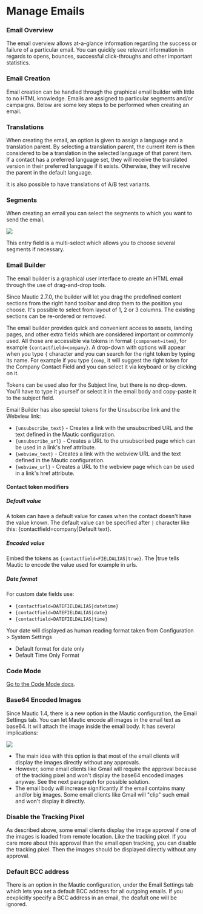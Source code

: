 # Manage Emails

### Email Overview

The email overview allows at-a-glance information regarding the success or failure of a particular email. You can quickly see relevant information in regards to opens, bounces, successful click-throughs and other important statistics.

### Email Creation

Email creation can be handled through the graphical email builder with little to no HTML knowledge. Emails are assigned to particular segments and/or campaigns. Below are some key steps to be performed when creating an email.

### Translations

When creating the email, an option is given to assign a language and a translation parent. By selecting a translation parent, the current item is then considered to be a translation in the selected language of that parent item. If a contact has a preferred language set, they will receive the translated version in their preferred language if it exists. Otherwise, they will receive the parent in the default language. 

It is also possible to have translations of A/B test variants.

### Segments

When creating an email you can select the segments to which you want to send the email.

![](/emails/media/email-segments.jpg)

This entry field is a multi-select which allows you to choose several segments if necessary.

### Email Builder

The email builder is a graphical user interface to create an HTML email through the use of drag-and-drop tools. 

Since Mautic 2.7.0, the builder will let you drag the predefined content sections from the right hand toolbar and drop them to the position you choose. It's possible to select from layout of 1, 2 or 3 columns. The existing sections can be re-ordered or removed.

The email builder provides quick and convenient access to assets, landing pages, and other extra fields which are considered important or commonly used. All those are accessible via tokens in format `{component=item}`, for example `{contactfield=company}`. A drop-down with options will appear when you type `{` character and you can search for the right token by typing its name. For example if you type `{comp`, it will suggest the right token for the Company Contact Field and you can select it via keyboard or by clicking on it.

Tokens can be used also for the Subject line, but there is no drop-down. You'll have to type it yourself or select it in the email body and copy-paste it to the subject field.

Email Builder has also special tokens for the Unsubscribe link and the Webview link:
- `{unsubscribe_text}` - Creates a link with the unsubscribed URL and the text defined in the Mautic configuration.
- `{unsubscribe_url}` - Creates a URL to the unsubscribed page which can be used in a link's href attribute.
- `{webview_text}` - Creates a link with the webview URL and the text defined in the Mautic configuration.
- `{webview_url}` - Creates a URL to the webview page which can be used in a link's href attribute.


#### Contact token modifiers

##### Default value

A token can have a default value for cases when the contact doesn't have the value known. The default value can be specified after `|` character like this: {contactfield=company|Default text}.

##### Encoded value

Embed the tokens as `{contactfield=FIELDALIAS|true}`. The |true tells Mautic to encode the value used for example in urls.

##### Date format

For custom date fields use:

- `{contactfield=DATEFIELDALIAS|datetime}`
- `{contactfield=DATEFIELDALIAS|date}`
- `{contactfield=DATEFIELDALIAS|time}`

Your date will displayed as human reading format taken from  Configuration > System Settings

- Default format for date only  
- Default Time Only Format 

### Code Mode

[Go to the Code Mode docs](./../themes/code_mode.html).

### Base64 Encoded Images

Since Mautic 1.4, there is a new option in the Mautic configuration, the Email Settings tab. You can let Mautic encode all images in the email text as base64. It will attach the image inside the email body. It has several implications:

![](/emails/media/base64-images.jpg)

- The main idea with this option is that most of the email clients will display the images directly without any approvals.
- However, some email clients like Gmail will require the approval because of the tracking pixel and won't display the base64 encoded images anyway. See the next paragraph for possible solution.
- The email body will increase significantly if the email contains many and/or big images. Some email clients like Gmail will "clip" such email and won't display it directly.

### Disable the Tracking Pixel

As described above, some email clients display the image approval if one of the images is loaded from remote location. Like the tracking pixel. If you care more about this approval than the email open tracking, you can disable the tracking pixel. Then the images should be displayed directly without any approval.


### Default BCC address

There is an option in the Mautic configuration, under the Email Settings tab which lets you set a default BCC address for all outgoing emails.
If you eexplicitly specify a BCC address in an email, the deafult one will be ignored.
